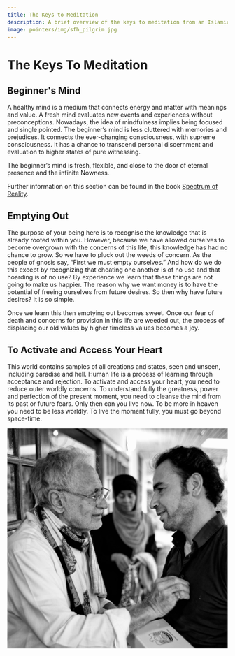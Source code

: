 ```yaml
---
title: The Keys to Meditation
description: A brief overview of the keys to meditation from an Islamic perspective, with a focus on practical, lived experience and example.
image: pointers/img/sfh_pilgrim.jpg
---
```


# The Keys To Meditation

## Beginner's Mind

A healthy mind is a medium that connects energy and matter with meanings and value. A fresh mind evaluates new events and experiences without preconceptions. Nowadays, the idea of mindfulness implies being focused and single pointed. The beginner’s mind is less cluttered with memories and prejudices. It connects the ever-changing consciousness, with supreme consciousness. It has a chance to transcend personal discernment and evaluation to higher states of pure witnessing.  

<div class="callout6">
The beginner’s mind is fresh, flexible, and close to the door of eternal presence and the infinite Nowness.
</div>

Further information on this section can be found in the book [Spectrum of Reality](http://spectrumofreality.com/).

## Emptying Out 

The purpose of your being here is to recognise the knowledge that is already rooted within you. However, because we have allowed ourselves to become overgrown with the concerns of this life, this knowledge has had no chance to grow. So we have to pluck out the weeds of concern. As the people of gnosis say, “First we must empty ourselves.” And how do we do this except by recognizing that cheating one another is of no use and that hoarding is of no use? By experience we learn that these things are not going to make us happier. The reason why we want money is to have the potential of freeing ourselves from future desires. So then why have future desires? It is so simple. 

Once we learn this then emptying out becomes sweet. Once our fear of death and concerns for provision in this life are weeded out, the process of displacing our old values by higher timeless values becomes a joy. 

## To Activate and Access Your Heart

This world contains samples of all creations and states, seen and unseen, including paradise and hell. Human life is a process of learning through acceptance and rejection. To activate and access your heart, you need to reduce outer worldly concerns. To understand fully the greatness, power and perfection of the present moment, you need to cleanse the mind from its past or future fears. Only then can you live now. To be more in heaven you need to be less worldly. To live the moment fully, you must go beyond space-time.

<div markdown="1" class="zp-logo">
<img src="/pointers/img/sfh_pilgrim.jpg" class="ab-image" />
</div>
